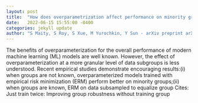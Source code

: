 ```yaml
---
layout: post
title:  "How does overparametrization affect performance on minority groups?"
date:   2022-06-15 15:55:00 -0400
categories: jekyll update
author: "S Maity, S Roy, S Xue, M Yurochkin, Y Sun - arXiv preprint arXiv:2206.03515, 2022"
---
```

The benefits of overparameterization for the overall performance of modern machine learning (ML) models are well known. However, the effect of overparameterization at a more granular level of data subgroups is less understood. Recent empirical studies demonstrate encouraging results:(i) when groups are not known, overparameterized models trained with empirical risk minimization (ERM) perform better on minority groups;(ii) when groups are known, ERM on data subsampled to equalize group 
Cites: Just train twice: Improving group robustness without training group